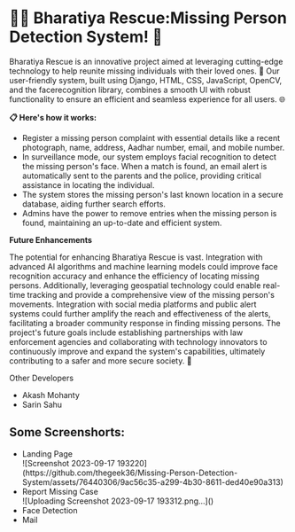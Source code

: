 # 🕵️‍♂️ Bharatiya Rescue:Missing Person Detection System! 📸
<p>Bharatiya Rescue is an innovative project aimed at leveraging cutting-edge technology to help reunite missing individuals with their loved ones.
  🤝 Our user-friendly system, built using Django, HTML, CSS, JavaScript, OpenCV, and the facerecognition library, 
  combines a smooth UI with robust functionality to ensure an efficient and seamless experience for all users. 🌐</p>
  <b>📋 Here's how it works:</b>
  <ul>
    <li>Register a missing person complaint with essential details like a recent photograph, name, address, Aadhar number, email, and mobile number.</li>
    <li>In surveillance mode, our system employs facial recognition to detect the missing person's face. When a match is found, an email alert is automatically sent to the parents and the police, providing critical assistance in locating the individual.</li>
    <li>The system stores the missing person's last known location in a secure database, aiding further search efforts.</li>
    <li>Admins have the power to remove entries when the missing person is found, maintaining an up-to-date and efficient system.</li>
  </ul>
  <b>Future Enhancements</b>
  <p>The potential for enhancing Bharatiya Rescue is vast. Integration with advanced AI algorithms and machine learning models could improve face recognition accuracy and enhance the efficiency of locating missing persons. Additionally, leveraging geospatial technology could enable real-time tracking and provide a comprehensive view of the missing person's movements. Integration with social media platforms and public alert systems could further amplify the reach and effectiveness of the alerts, facilitating a broader community response in finding missing persons. The project's future goals include establishing partnerships with law enforcement agencies and collaborating with technology innovators to continuously improve and expand the system's capabilities, ultimately contributing to a safer and more secure society. 🌟</p>

Other Developers
<ul>
  <li>Akash Mohanty</li>
  <li>Sarin Sahu</li>
</ul>

## Some Screenshorts:
<ul>
<li> Landing Page <br> ![Screenshot 2023-09-17 193220](https://github.com/thegeek36/Missing-Person-Detection-System/assets/76440306/9ac56c35-a299-4b30-8611-ded40e90a313) </li>
  <li>Report Missing Case <br>![Uploading Screenshot 2023-09-17 193312.png…]()
 </li>
  <li> Face Detection <br> </li>
  <li> Mail <BR>  </li>
</ul>


